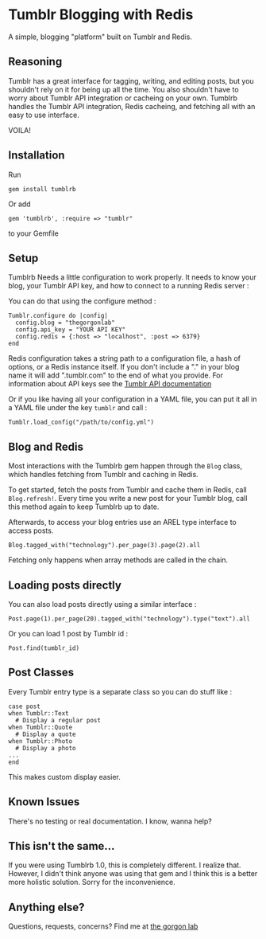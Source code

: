 Tumblr Blogging with Redis
====================

A simple, blogging "platform" built on Tumblr and Redis.

Reasoning
------------

Tumblr has a great interface for tagging, writing, and editing posts, but you shouldn't rely on it for being up all the time. You also shouldn't have to worry about Tumblr API integration or cacheing on your own. Tumblrb handles the Tumblr API integration, Redis cacheing, and fetching all with an easy to use interface.

VOILA!

Installation
------------

Run 

    gem install tumblrb

Or add

    gem 'tumblrb', :require => "tumblr"
    
to your Gemfile

Setup
------------

Tumblrb Needs a little configuration to work properly. It needs to know your blog, your Tumblr API key, and how to connect to a running Redis server :

You can do that using the configure method :

    Tumblr.configure do |config|
      config.blog = "thegorgonlab"
      config.api_key = "YOUR API KEY"
      config.redis = {:host => "localhost", :post => 6379}
    end
    
Redis configuration takes a string path to a configuration file, a hash of options, or a Redis instance itself. If you don't include a "." in your blog name it will add ".tumblr.com" to the end of what you provide. For information about API keys see the [Tumblr API documentation](http://www.tumblr.com/docs/en/api/v2)

Or if you like having all your configuration in a YAML file, you can put it all in a YAML file under the key `tumblr` and call :  
  
    Tumblr.load_config("/path/to/config.yml")

Blog and Redis
-----------

Most interactions with the Tumblrb gem happen through the `Blog` class, which handles fetching from Tumblr and caching in Redis.

To get started, fetch the posts from Tumblr and cache them in Redis, call `Blog.refresh!`. Every time you write a new post for your Tumblr blog, call this method again to keep Tumblrb up to date.

Afterwards, to access your blog entries use an AREL type interface to access posts. 

    Blog.tagged_with("technology").per_page(3).page(2).all
  
Fetching only happens when array methods are called in the chain.

Loading posts directly
------------

You can also load posts directly using a similar interface :

    Post.page(1).per_page(20).tagged_with("technology").type("text").all
  
Or you can load 1 post by Tumblr id :
 
    Post.find(tumblr_id)
  
  
Post Classes
------------

Every Tumblr entry type is a separate class so you can do stuff like :

    case post
    when Tumblr::Text
      # Display a regular post
    when Tumblr::Quote
      # Display a quote
    when Tumblr::Photo
      # Display a photo
    ...
    end

This makes custom display easier.

Known Issues
------------

There's no testing or real documentation. I know, wanna help?

This isn't the same...
------------

If you were using Tumblrb 1.0, this is completely different. I realize that. However, I didn't think anyone was using that gem and I think this is a better more holistic solution. Sorry for the inconvenience.

Anything else?
------------

Questions, requests, concerns? Find me at [the gorgon lab](http://www.thegorgonlab.com)